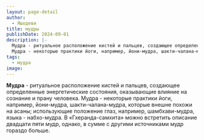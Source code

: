 ```yaml
---
layout: page-detail
author:
  - Яшодеви
title: мудры
publishDate: 2024-09-01
description: |-
  Мудра - ритуальное расположение кистей и пальцев, создающее определенные энергетические состояния, оказывающие влияние на сознание и прану человека;
  Мудра - некоторые практики йоги, например, йони-мудра, шакти-чалана-мудра, которые внешне похожи на асаны; использующие положение глаз, например, шамбхави-мудра, языка - набхо-мудра.
tags:
  - мудра
image:
---
```

**Мудра** - ритуальное расположение кистей и пальцев, создающее определенные энергетические состояния, оказывающие влияние на сознание и прану человека.
Мудра - некоторые практики йоги, например, йони-мудра, шакти-чалана-мудра, которые внешне похожи на асаны; использующие положение глаз, например, шамбхави-мудра, языка - набхо-мудра. В «Гхеранда-самхита» можно встретить описание двадцати пяти мудр, однако, в сумме с другими источниками мудр гораздо больше.

